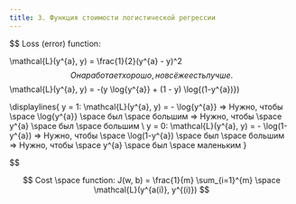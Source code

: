 ```yaml
---
title: 3. Функция стоимости логистической регрессии
---
```

$$
Loss (error) function: 

\mathcal{L}(y^{a}, y) = \frac{1}{2}(y^{a} - y)^2
$$
Она работает хорошо, но всё же есть лучше.
$$
\mathcal{L}(y^{a}, y) = -(y \log{y^{a}} + (1 - y) \log{(1-y^{a})})
$$$$

\displaylines{
y = 1: \mathcal{L}(y^{a}, y) = - \log{y^{a}} => Нужно, чтобы \space \log{y^{a}} \space был \space большим => Нужно, чтобы \space y^{a} \space был \space большим 
\\
 y = 0: \mathcal{L}(y^{a}, y) = - \log(1-y^{a}) => Нужно, чтобы \space \log(1-y^{a}) \space был \space большим => Нужно, чтобы \space y^{a} \space был \space маленьким
}

$$

$$
Cost \space function: J(w, b) = \frac{1}{m} \sum_{i=1}^{m} \space \mathcal{L}(y^{a(i)}, y^{(i)})
$$